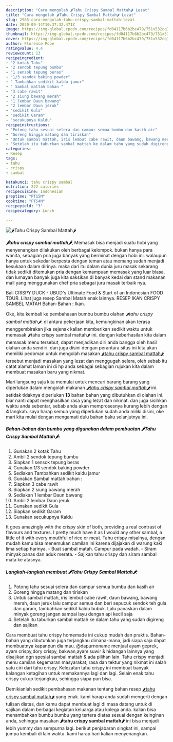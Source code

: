 ```yaml
---
description: "Cara mengolah 🌶Tahu Crispy Sambal Mattah🌶 Lezat"
title: "Cara mengolah 🌶Tahu Crispy Sambal Mattah🌶 Lezat"
slug: 2985-cara-mengolah-tahu-crispy-sambal-mattah-lezat
date: 2020-09-14T10:37:32.471Z
image: https://img-global.cpcdn.com/recipes/fd04117b6b2bc479/751x532cq70/🌶tahu-crispy-sambal-mattah🌶-foto-resep-utama.jpg
thumbnail: https://img-global.cpcdn.com/recipes/fd04117b6b2bc479/751x532cq70/🌶tahu-crispy-sambal-mattah🌶-foto-resep-utama.jpg
cover: https://img-global.cpcdn.com/recipes/fd04117b6b2bc479/751x532cq70/🌶tahu-crispy-sambal-mattah🌶-foto-resep-utama.jpg
author: Florence Pope
ratingvalue: 4.4
reviewcount: 13
recipeingredient:
- "2 kotak Tahu"
- "2 sendok tepung bumbu"
- "1 sensok tepung beras"
- "1/3 sendok baking powder"
- " Tambahkan sedikit kaldu jamur"
- " Sambal mattah bahan "
- "3 cabe rawit"
- "2 siung bawang merah"
- "1 lembar Daun bawang"
- "2 lembar Daun jeruk"
- "sedikit Gula"
- "sedikit Garam"
- "secukupnya Kaldu"
recipeinstructions:
- "Potong tahu sesuai selera dan campur semua bumbu dan kasih air"
- "Goreng hingga matang dan tiriskan"
- "Untuk sambal mattah, iris lembut cabe rawit, daun bawang, bawang merah, daun jeruk lalu campur semua dan beri sepucuk sendok teh gula dan garam, tambahkan sedikit kaldu bubuk. Lalu panaskan dalam minyak goreng jangan sampai layu dengan api kecil saja"
- "Setelah itu taburkan sambal mattah ke dalam tahu yang sudah digireng dan sajikan"
categories:
- Resep
tags:
- tahu
- crispy
- sambal

katakunci: tahu crispy sambal 
nutrition: 222 calories
recipecuisine: Indonesian
preptime: "PT15M"
cooktime: "PT54M"
recipeyield: "3"
recipecategory: Lunch

---
```



![🌶Tahu Crispy Sambal Mattah🌶](https://img-global.cpcdn.com/recipes/fd04117b6b2bc479/751x532cq70/🌶tahu-crispy-sambal-mattah🌶-foto-resep-utama.jpg)

<b><i>🌶tahu crispy sambal mattah🌶</i></b>, Memasak bisa menjadi suatu hobi yang menyenangkan dilakukan oleh berbagai kelompok. bukan hanya para wanita, sebagian pria juga banyak yang berminat dengan hobi ini. walaupun hanya untuk sekedar berpesta dengan teman atau memang sudah menjadi kesukaan dalam dirinya. maka dari itu dalam dunia juru masak sekarang tidak sedikit ditemukan pria dengan kemampuan memasak yang luar biasa, dan lumayan banyak juga kita saksikan di banyak kedai dan stand makanan mall yang menggunakan chef pria sebagai juru masak terbaik nya.

Bali CRISPY DUCK - UBUD&#39;s Ultimate Food &amp; Start of an Indonesian FOOD TOUR. Lihat juga resep Sambal Matah enak lainnya. RESEP IKAN CRISPY SAMBEL MATAH Bahan-Bahan : Ikan.

Oke, kita kembali ke pembahasan bumbu bumbu olahan <i>🌶tahu crispy sambal mattah🌶</i>. di antara pekerjaan kita, kemungkinan akan terasa menggembirakan jika sejenak kalian memberikan sedikit waktu untuk memasak 🌶tahu crispy sambal mattah🌶 ini. dengan keberhasilan kita dalam memasak menu tersebut, dapat menjadikan diri anda bangga oleh hasil olahan anda sendiri. dan juga disini dengan perantara situs ini kita akan memiliki pedoman untuk mengolah masakan <u>🌶tahu crispy sambal mattah🌶</u> tersebut menjadi masakan yang lezat dan menggugah selera, oleh sebab itu catat alamat laman ini di hp anda sebagai sebagian rujukan kita dalam membuat masakan baru yang nikmat.


Mari langsung saja kita memulai untuk mencari barang barang yang diperlukan dalam mengolah makanan <u><i>🌶tahu crispy sambal mattah🌶</i></u> ini. setidak tidaknya diperlukan <b>13</b> bahan bahan yang dibutuhkan di olahan ini. biar nanti dapat menghasilkan rasa yang lezat dan nikmat. dan juga sisihkan waktu anda sebentar, sebab anda akan memprosesnya kurang lebih dengan <b>4</b> langkah. saya harap semua yang diperlukan sudah anda miliki disini, oke mari kita mulai dengan mengamati dulu bahan baku selanjutnya ini.

<!--inarticleads1-->

##### Bahan-bahan dan bumbu yang digunakan dalam pembuatan 🌶Tahu Crispy Sambal Mattah🌶:

1. Gunakan 2 kotak Tahu
1. Ambil 2 sendok tepung bumbu
1. Siapkan 1 sensok tepung beras
1. Gunakan 1/3 sendok baking powder
1. Sediakan  Tambahkan sedikit kaldu jamur
1. Gunakan  Sambal mattah bahan :
1. Siapkan 3 cabe rawit
1. Siapkan 2 siung bawang merah
1. Sediakan 1 lembar Daun bawang
1. Ambil 2 lembar Daun jeruk
1. Gunakan sedikit Gula
1. Siapkan sedikit Garam
1. Gunakan secukupnya Kaldu


It goes amazingly with the crispy skin of both, providing a real contrast of flavours and textures. I pretty much have it as I would any other sambal, a little of it with every mouthful of rice or meat. Tahu crispy misalnya, dengan mudah kamu bisa menemukan camilan ini karena dijajakan di warung kaki lima setiap harinya. - Buat sambal matah. Campur pada wadah. - Siram minyak panas dan aduk merata. - Sajikan tahu crispy dan siram sambal mata ke atasnya. 

<!--inarticleads2-->

##### Langkah-langkah membuat 🌶Tahu Crispy Sambal Mattah🌶:

1. Potong tahu sesuai selera dan campur semua bumbu dan kasih air
1. Goreng hingga matang dan tiriskan
1. Untuk sambal mattah, iris lembut cabe rawit, daun bawang, bawang merah, daun jeruk lalu campur semua dan beri sepucuk sendok teh gula dan garam, tambahkan sedikit kaldu bubuk. Lalu panaskan dalam minyak goreng jangan sampai layu dengan api kecil saja
1. Setelah itu taburkan sambal mattah ke dalam tahu yang sudah digireng dan sajikan


Cara membuat tahu crispy homemade ini cukup mudah dan praktis. Bahan-bahan yang dibutuhkan juga terjangkau dimana-mana, jadi siapa saja dapat membuatnya kapanpun dia mau. @dapurnoname menjual ayam geprek, ayam crispy,dory crispy, bakwan,ayam suwir &amp; hidangan lainnya yang disajikan dgn spesial sambal mattah &amp; ada pilihan lain. Tahu crispy menjadi menu camilan kegemaran masyarakat, rasa dan tektur yang nikmat ini salah satu ciri dari tahu crispy. Kelezatan tahu crispy ini membuat banyak kalangan ketagihan untuk memakannya lagi dan lagi. Selain enak tahu crispy cukup terjangkau, sehingga siapa pun bisa. 

Demikianlah sedikit pembahasan makanan tentang bahan resep <u>🌶tahu crispy sambal mattah🌶</u> yang enak. kami harap anda sudah mengerti dengan tulisan diatas, dan kamu dapat membuat lagi di masa datang untuk di sajikan dalam berbagai kegiatan keluarga atau kolega anda. kalian bisa menambahkan bumbu bumbu yang tertera diatas sesuai dengan keinginan anda, sehingga masakan <b>🌶tahu crispy sambal mattah🌶</b> ini bisa menjadi lebih yummy dan sempurna lagi. berikut penjabaran singkat ini, sampai jumpa kembali di lain waktu. kami harap hari kalian menyenangkan.
